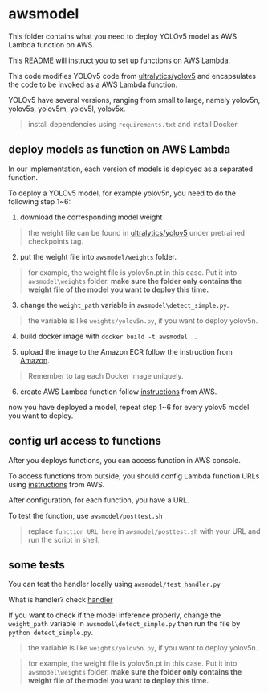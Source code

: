 # awsmodel

This folder contains what you need to deploy YOLOv5 model as AWS Lambda function on AWS.

This README will instruct you to set up functions on AWS Lambda.

This code modifies YOLOv5 code from [ultralytics/yolov5][] and encapsulates the code to be invoked as a AWS Lambda function.

[ultralytics/yolov5]: https://github.com/ultralytics/yolov5

YOLOv5 have several versions, ranging from small to large, namely yolov5n, yolov5s, yolov5m, yolov5l, yolov5x.

> install dependencies using `requirements.txt` and install Docker.

## deploy models as function on AWS Lambda

In our implementation, each version of models is deployed as a separated function.

To deploy a YOLOv5 model, for example yolov5n, you need to do the following step 1~6:

1. download the corresponding model weight

> the weight file can be found in [ultralytics/yolov5][] under pretrained checkpoints tag.

[ultralytics/yolov5]: https://github.com/ultralytics/yolov5

2. put the weight file into `awsmodel/weights` folder.

> for example, the weight file is yolov5n.pt in this case. Put it into `awsmodel\weights` folder. **make sure the folder only contains the weight file of the model you want to deploy this time.**

3. change the `weight_path` variable in `awsmodel\detect_simple.py`.

> the variable is like `weights/yolov5n.py`, if you want to deploy yolov5n.

4. build docker image with `docker build -t awsmodel .`.

5. upload the image to the Amazon ECR follow the instruction from [Amazon][].

[Amazon]: https://docs.aws.amazon.com/lambda/latest/dg/images-create.html

> Remember to tag each Docker image uniquely.

6. create AWS Lambda function follow [instructions][] from AWS.

[instructions]: https://docs.aws.amazon.com/lambda/latest/dg/gettingstarted-images.html

now you have deployed a model, repeat step 1~6 for every yolov5 model you want to deploy.

## config url access to functions

After you deploys functions, you can access function in AWS console.

To access functions from outside, you should config Lambda function URLs using [instructions][] from AWS.

[instructions]: https://docs.aws.amazon.com/lambda/latest/dg/urls-configuration.html

After configuration, for each function, you have a URL.

To test the function, use `awsmodel/posttest.sh`

> replace `function URL here` in `awsmodel/posttest.sh` with your URL and run the script in shell.

## some tests

You can test the handler locally using `awsmodel/test_handler.py`

What is handler?
check [handler][]

[handler]: https://docs.aws.amazon.com/lambda/latest/dg/python-handler.html

If you want to check if the model inference properly, change the `weight_path` variable in `awsmodel\detect_simple.py` then run the file by `python detect_simple.py`.

> the variable is like `weights/yolov5n.py`, if you want to deploy yolov5n.

> for example, the weight file is yolov5n.pt in this case. Put it into `awsmodel\weights` folder. **make sure the folder only contains the weight file of the model you want to deploy this time.**
